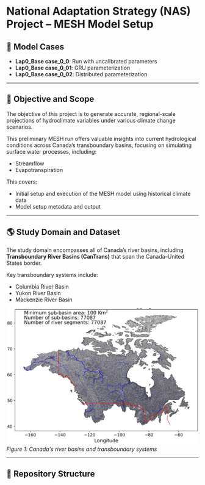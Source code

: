 # National Adaptation Strategy (NAS) Project – MESH Model Setup

## 🧪 Model Cases

- **Lap0_Base case_0_0**: Run with uncalibrated parameters  
- **Lap0_Base case_0_01**: GRU parameterization  
- **Lap0_Base case_0_02**: Distributed parameterization  

---

## 🎯 Objective and Scope

The objective of this project is to generate accurate, regional-scale projections of hydroclimate variables under various climate change scenarios.

This preliminary MESH run offers valuable insights into current hydrological conditions across Canada’s transboundary basins, focusing on simulating surface water processes, including:

- Streamflow
- Evapotranspiration

This covers:
- Initial setup and execution of the MESH model using historical climate data
- Model setup metadata and output

---

## 🌎 Study Domain and Dataset

The study domain encompasses all of Canada’s river basins, including **Transboundary River Basins (CanTrans)** that span the Canada–United States border.

Key transboundary systems include:

- Columbia River Basin
- Yukon River Basin
- Mackenzie River Basin

![Canada Transboundary Basins](images/picture1.png)  
*Figure 1: Canada's river basins and transboundary systems*

---

## 📂 Repository Structure

